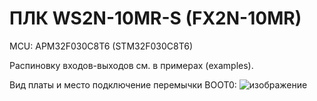 # ПЛК WS2N-10MR-S (FX2N-10MR)

MCU: APM32F030C8T6 (STM32F030C8T6)

Распиновку входов-выходов см. в примерах (examples).

Вид платы и место подключение перемычки BOOT0:
![изображение](https://user-images.githubusercontent.com/15260953/223093103-21b48fd4-2a97-4ae6-a59e-530c342d81e9.png)
